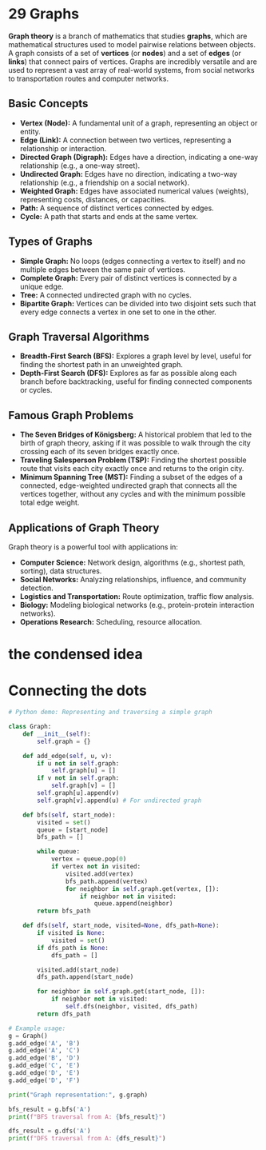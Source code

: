 # 29 Graphs

**Graph theory** is a branch of mathematics that studies **graphs**, which are mathematical structures used to model pairwise relations between objects. A graph consists of a set of **vertices** (or **nodes**) and a set of **edges** (or **links**) that connect pairs of vertices. Graphs are incredibly versatile and are used to represent a vast array of real-world systems, from social networks to transportation routes and computer networks.

## Basic Concepts

*   **Vertex (Node):** A fundamental unit of a graph, representing an object or entity.
*   **Edge (Link):** A connection between two vertices, representing a relationship or interaction.
*   **Directed Graph (Digraph):** Edges have a direction, indicating a one-way relationship (e.g., a one-way street).
*   **Undirected Graph:** Edges have no direction, indicating a two-way relationship (e.g., a friendship on a social network).
*   **Weighted Graph:** Edges have associated numerical values (weights), representing costs, distances, or capacities.
*   **Path:** A sequence of distinct vertices connected by edges.
*   **Cycle:** A path that starts and ends at the same vertex.

## Types of Graphs

*   **Simple Graph:** No loops (edges connecting a vertex to itself) and no multiple edges between the same pair of vertices.
*   **Complete Graph:** Every pair of distinct vertices is connected by a unique edge.
*   **Tree:** A connected undirected graph with no cycles.
*   **Bipartite Graph:** Vertices can be divided into two disjoint sets such that every edge connects a vertex in one set to one in the other.

## Graph Traversal Algorithms

*   **Breadth-First Search (BFS):** Explores a graph level by level, useful for finding the shortest path in an unweighted graph.
*   **Depth-First Search (DFS):** Explores as far as possible along each branch before backtracking, useful for finding connected components or cycles.

## Famous Graph Problems

*   **The Seven Bridges of Königsberg:** A historical problem that led to the birth of graph theory, asking if it was possible to walk through the city crossing each of its seven bridges exactly once.
*   **Traveling Salesperson Problem (TSP):** Finding the shortest possible route that visits each city exactly once and returns to the origin city.
*   **Minimum Spanning Tree (MST):** Finding a subset of the edges of a connected, edge-weighted undirected graph that connects all the vertices together, without any cycles and with the minimum possible total edge weight.

## Applications of Graph Theory

Graph theory is a powerful tool with applications in:

*   **Computer Science:** Network design, algorithms (e.g., shortest path, sorting), data structures.
*   **Social Networks:** Analyzing relationships, influence, and community detection.
*   **Logistics and Transportation:** Route optimization, traffic flow analysis.
*   **Biology:** Modeling biological networks (e.g., protein-protein interaction networks).
*   **Operations Research:** Scheduling, resource allocation.

# the condensed idea

# Connecting the dots

```python
# Python demo: Representing and traversing a simple graph

class Graph:
    def __init__(self):
        self.graph = {}

    def add_edge(self, u, v):
        if u not in self.graph:
            self.graph[u] = []
        if v not in self.graph:
            self.graph[v] = []
        self.graph[u].append(v)
        self.graph[v].append(u) # For undirected graph

    def bfs(self, start_node):
        visited = set()
        queue = [start_node]
        bfs_path = []

        while queue:
            vertex = queue.pop(0)
            if vertex not in visited:
                visited.add(vertex)
                bfs_path.append(vertex)
                for neighbor in self.graph.get(vertex, []):
                    if neighbor not in visited:
                        queue.append(neighbor)
        return bfs_path

    def dfs(self, start_node, visited=None, dfs_path=None):
        if visited is None:
            visited = set()
        if dfs_path is None:
            dfs_path = []

        visited.add(start_node)
        dfs_path.append(start_node)

        for neighbor in self.graph.get(start_node, []):
            if neighbor not in visited:
                self.dfs(neighbor, visited, dfs_path)
        return dfs_path

# Example usage:
g = Graph()
g.add_edge('A', 'B')
g.add_edge('A', 'C')
g.add_edge('B', 'D')
g.add_edge('C', 'E')
g.add_edge('D', 'E')
g.add_edge('D', 'F')

print("Graph representation:", g.graph)

bfs_result = g.bfs('A')
print(f"BFS traversal from A: {bfs_result}")

dfs_result = g.dfs('A')
print(f"DFS traversal from A: {dfs_result}")
```